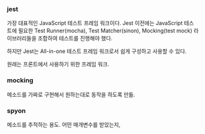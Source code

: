 ### jest
가장 대표적인 JavaScript 테스트 프레임 워크이다.
Jest 이전에는 JavaScript 테스트에 필요한 Test Runner(mocha), Test Matcher(sinon), Mocking(test mock) 라이브러리들을 조합하여 테스트를 진행해야 했다.

하지만 Jest는 All-in-one 테스트 프레임 워크로서 쉽게 구성하고 사용할 수 있다.

원래는 프론트에서 사용하기 위한 프레임 워크.

### mocking
메소드를 가짜로 구현해서 원하는대로 동작을 하도록 만듦.

### spyon
메소드를 추적하는 용도. 어떤 매개변수를 받았는지,
